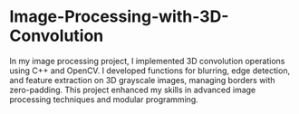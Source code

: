 # Image-Processing-with-3D-Convolution
In my image processing project, I implemented 3D convolution operations using C++ and OpenCV. I developed functions for blurring, edge detection, and feature extraction on 3D grayscale images, managing borders with zero-padding. This project enhanced my skills in advanced image processing techniques and modular programming.
